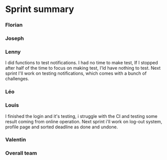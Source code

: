 Sprint <n> summary
================

### Florian

### Joseph

### Lenny
I did functions to test notifications. I had no time to make test, If I stopped after half of the time to focus on making test, I'ld have nothing to test. Next sprint I'll work on testing notifications, which comes with a bunch of challenges.

### Léo

### Louis
I finished the login and it's testing, i struggle with the CI and testing some result coming from 
online operation. Next sprint i'll work on log-out system, profile page and sorted deadline as done 
and undone.
### Valentin

### Overall team
